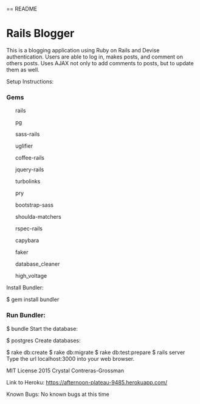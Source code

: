 == README

<h1>Rails Blogger</h1>

This is a blogging application using Ruby on Rails and Devise authentication. Users are able to log in, makes posts, and comment on others posts. Uses AJAX not only to add comments to posts, but to update them as well.

Setup Instructions:

<h3>Gems</h3>
<ul>rails</ul>
<ul>pg</ul>
<ul>sass-rails</ul>
<ul>uglifier</ul>
<ul>coffee-rails</ul>
<ul>jquery-rails</ul>
<ul>turbolinks</ul>
<ul>pry</ul>
<ul>bootstrap-sass</ul>
<ul>shoulda-matchers</ul>
<ul>rspec-rails</ul>
<ul>capybara</ul>
<ul>faker</ul>
<ul>database_cleaner</ul>
<ul>high_voltage</ul>

Install Bundler:
</br>

$ gem install bundler
</br>
<h3>Run Bundler:</h3>

$ bundle
Start the database:

$ postgres
Create databases:

$ rake db:create
$ rake db:migrate
$ rake db:test:prepare
$ rails server
Type the url localhost:3000 into your web browser.

MIT License 2015 Crystal Contreras-Grossman

Link to Heroku:
https://afternoon-plateau-9485.herokuapp.com/


Known Bugs:
No known bugs at this time
